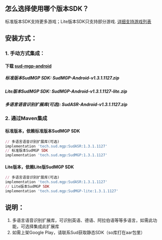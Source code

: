 ## 怎么选择使用哪个版本SDK？
标准版本SDK支持更多游戏；Lite版本SDK只支持部分游戏. [详细支持游戏列表](https://docs.sud.tech/zh-CN/app/Client/StartUp.html)

## 安装方式：
### 1. 手动方式集成：
#### 下载 [sud-mgp-android](https://github.com/SudTechnology/sud-mgp-android/releases)
##### 标准版本SudMGP SDK: SudMGP-Android-v1.3.1.1127.zip
##### Lite版本SudMGP SDK: SudMGP-Android-v1.3.1.1127-lite.zip
##### 多语言语音识别扩展库(可选): SudASR-Android-v1.3.1.1127.zip

### 2. 通过Maven集成
#### 标准版本，依赖标准版本SudMGP SDK
```ruby
// 多语言语音识别扩展库(可选)
implementation 'tech.sud.mgp:SudASR:1.3.1.1127'
// 标准版本SudMGP SDK
implementation 'tech.sud.mgp:SudMGP:1.3.1.1127'

```
#### Lite版本，依赖Lite版SudMGP SDK
```ruby
// 多语言语音识别扩展库(可选)
implementation 'tech.sud.mgp:SudASR:1.3.1.1127'
// Lite版本SudMGP SDK
implementation 'tech.sud.mgp:SudMGP-lite:1.3.1.1127'

```

## 说明：  
1. 多语言语音识别扩展库，可识别英语、德语、阿拉伯语等等多语言，如需此功能，可选择集成此扩展库   
2. 如需上架Google Play，请联系Sud获取静态SDK（so库打在aar包里）
